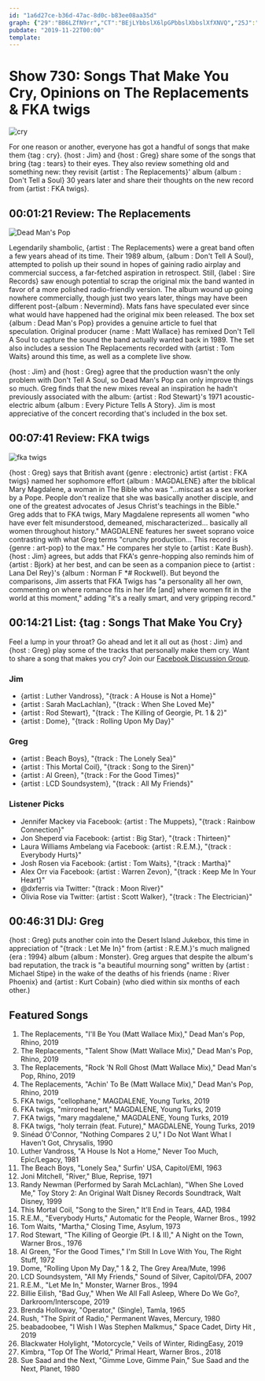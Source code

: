 ```yaml
---
id: "1a6d27ce-b36d-47ac-8d0c-b83ee08aa35d"
graph: {"29":"BB6LZfN9rr","CT":"BEjLYbbslX6lpGPbbslXbbslXfXNVQ","25J":"4srM4GpggZ"}
pubdate: "2019-11-22T00:00"
template: 
---
```






# Show 730: Songs That Make You Cry, Opinions on The Replacements & FKA twigs

![cry](https://static.soundopinions.org/images/2019/cry.png)

For one reason or another, everyone has got a handful of songs that make them {tag : cry}. {host : Jim} and {host : Greg} share some of the songs that bring {tag : tears} to their eyes. They also review something old and something new: they revisit {artist : The Replacements}' album {album : Don't Tell a Soul} 30 years later and share their thoughts on the new record from {artist : FKA twigs}.



## 00:01:21 Review: The Replacements

![Dead Man's Pop](https://static.soundopinions.org/assets/730/290.jpg)

Legendarily shambolic, {artist : The Replacements} were a great band often a few years ahead of its time. Their 1989 album, {album : Don't Tell A Soul}, attempted to polish up their sound in hopes of gaining radio airplay and commercial success, a far-fetched aspiration in retrospect. Still, {label : Sire Records} saw enough potential to scrap the original mix the band wanted in favor of a more polished radio-friendly version. The album wound up going nowhere commercially, though just two years later, things may have been different post-{album : Nevermind}. Mats fans have speculated ever since what would have happened had the original mix been released. The box set {album : Dead Man's Pop} provides a genuine article to fuel that speculation. Original producer {name : Matt Wallace} has remixed Don't Tell A Soul to capture the sound the band actually wanted back in 1989. The set also includes a session The Replacements recorded with {artist : Tom Waits} around this time, as well as a complete live show.

{host : Jim} and {host : Greg} agree that the production wasn't the only problem with Don't Tell A Soul, so Dead Man's Pop can only improve things so much. Greg finds that the new mixes reveal an inspiration he hadn't previously associated with the album: {artist : Rod Stewart}'s 1971 acoustic-electric album {album : Every Picture Tells A Story}. Jim is most appreciative of the concert recording that's included in the box set.



## 00:07:41 Review: FKA twigs

![fka twigs](https://static.soundopinions.org/assets/730/CT0.jpg)

{host : Greg} says that British avant {genre : electronic} artist {artist : FKA twigs} named her sophomore effort {album : MAGDALENE} after the biblical Mary Magdalene, a woman in The Bible who was "…miscast as a sex worker by a Pope. People don't realize that she was basically another disciple, and one of the greatest advocates of Jesus Christ's teachings in the Bible." Greg adds that to FKA twigs, Mary Magdalene represents all women "who have ever felt misunderstood, demeaned, mischaracterized… basically all women throughout history." MAGDALENE features her sweet soprano voice contrasting with what Greg terms "crunchy production... This record is {genre : art-pop} to the max." He compares her style to {artist : Kate Bush}. {host : Jim} agrees, but adds that FKA's genre-hopping also reminds him of {artist : Bjork} at her best, and can be seen as a companion piece to {artist : Lana Del Rey}'s {album : Norman F *#$%&$ Rockwell}. But beyond the comparisons, Jim asserts that FKA Twigs has "a personality all her own, commenting on where romance fits in her life [and] where women fit in the world at this moment," adding "it's a really smart, and very gripping record."



## 00:14:21 List: {tag : Songs That Make You Cry}

Feel a lump in your throat? Go ahead and let it all out as {host : Jim} and {host : Greg} play some of the tracks that personally make them cry. Want to share a song that makes you cry? Join our [Facebook Discussion Group](https://www.facebook.com/groups/370085227250935/?ref=pages_profile_groups_tab&source_id=7821606430).


### Jim

- {artist : Luther Vandross}, "{track : A House is Not a Home}"
- {artist : Sarah MacLachlan}, "{track : When She Loved Me}"
- {artist : Rod Stewart}, "{track : The Killing of Georgie, Pt. 1 & 2}"
- {artist : Dome}, "{track : Rolling Upon My Day}"


### Greg

- {artist : Beach Boys}, "{track : The Lonely Sea}"
- {artist : This Mortal Coil}, "{track : Song to the Siren}"
- {artist : Al Green}, "{track : For the Good Times}"
- {artist : LCD Soundsystem}, "{track : All My Friends}"


### Listener Picks

- Jennifer Mackey via Facebook: {artist : The Muppets}, "{track : Rainbow Connection}"
- Jon Sheperd via Facebook: {artist : Big Star}, "{track : Thirteen}"
- Laura Williams Ambelang via Facebook: {artist : R.E.M.}, "{track : Everybody Hurts}"
- Josh Rosen via Facebook: {artist : Tom Waits}, "{track : Martha}"
- Alex Orr via Facebook: {artist : Warren Zevon}, "{track : Keep Me In Your Heart}"
- @dxferris via Twitter: "{track : Moon River}"
- Olivia Rose via Twitter: {artist : Scott Walker}, "{track : The Electrician}"



## 00:46:31 DIJ: Greg

{host : Greg} puts another coin into the Desert Island Jukebox, this time in appreciation of "{track : Let Me In}" from {artist : R.E.M.}'s much maligned {era : 1994} album {album : Monster}. Greg argues that despite the album's bad reputation, the track is "a beautiful mourning song" written by {artist : Michael Stipe} in the wake of the deaths of his friends {name : River Phoenix} and {artist : Kurt Cobain} (who died within six months of each other.)



## Featured Songs

1. The Replacements, "I'll Be You (Matt Wallace Mix)," Dead Man's Pop, Rhino, 2019
2. The Replacements, "Talent Show (Matt Wallace Mix)," Dead Man's Pop, Rhino, 2019
3. The Replacements, "Rock 'N Roll Ghost (Matt Wallace Mix)," Dead Man's Pop, Rhino, 2019
4. The Replacements, "Achin' To Be (Matt Wallace Mix)," Dead Man's Pop, Rhino, 2019
5. FKA twigs, "cellophane," MAGDALENE, Young Turks, 2019
6. FKA twigs, "mirrored heart," MAGDALENE, Young Turks, 2019
7. FKA twigs, "mary magdalene," MAGDALENE, Young Turks, 2019
8. FKA twigs, "holy terrain (feat. Future)," MAGDALENE, Young Turks, 2019
9. Sinéad O'Connor, "Nothing Compares 2 U," I Do Not Want What I Haven't Got, Chrysalis, 1990
10. Luther Vandross, "A House Is Not a Home," Never Too Much, Epic/Legacy, 1981
11. The Beach Boys, "Lonely Sea," Surfin' USA, Capitol/EMI, 1963
12. Joni Mitchell, "River," Blue, Reprise, 1971
13. Randy Newman (Performed by Sarah McLachlan), "When She Loved Me," Toy Story 2: An Original Walt Disney Records Soundtrack, Walt Disney, 1999
14. This Mortal Coil, "Song to the Siren," It'll End in Tears, 4AD, 1984
15. R.E.M., "Everybody Hurts," Automatic for the People, Warner Bros., 1992
16. Tom Waits, "Martha," Closing Time, Asylum, 1973
17. Rod Stewart, "The Killing of Georgie (Pt. I & II)," A Night on the Town, Warner Bros., 1976
18. Al Green, "For the Good Times," I'm Still In Love With You, The Right Stuff, 1972
19. Dome, "Rolling Upon My Day," 1 & 2, The Grey Area/Mute, 1996
20. LCD Soundsystem, "All My Friends," Sound of Silver, Capitol/DFA, 2007
21. R.E.M., "Let Me In," Monster, Warner Bros., 1994
22. Billie Eilish, "Bad Guy," When We All Fall Asleep, Where Do We Go?, Darkroom/Interscope, 2019
23. Brenda Holloway, "Operator," (Single), Tamla, 1965
24. Rush, "The Spirit of Radio," Permanent Waves, Mercury, 1980
25. beabadoobee, "I Wish I Was Stephen Malkmus," Space Cadet, Dirty Hit , 2019
26. Blackwater Holylight, "Motorcycle," Veils of Winter, RidingEasy, 2019
27. Kimbra, "Top Of The World," Primal Heart, Warner Bros., 2018
28. Sue Saad and the Next, "Gimme Love, Gimme Pain," Sue Saad and the Next, Planet, 1980